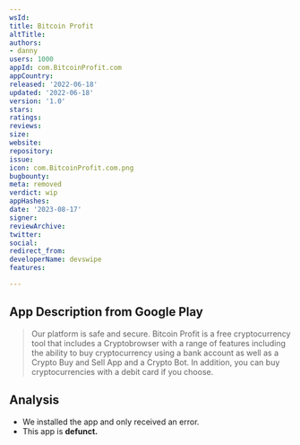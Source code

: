 ```yaml
---
wsId: 
title: Bitcoin Profit
altTitle: 
authors:
- danny
users: 1000
appId: com.BitcoinProfit.com
appCountry: 
released: '2022-06-18'
updated: '2022-06-18'
version: '1.0'
stars: 
ratings: 
reviews: 
size: 
website: 
repository: 
issue: 
icon: com.BitcoinProfit.com.png
bugbounty: 
meta: removed
verdict: wip
appHashes: 
date: '2023-08-17'
signer: 
reviewArchive: 
twitter: 
social: 
redirect_from: 
developerName: devswipe
features: 

---
```


## App Description from Google Play

> Our platform is safe and secure. Bitcoin Profit is a free cryptocurrency tool that includes a Cryptobrowser with a range of features including the ability to buy cryptocurrency using a bank account as well as a Crypto Buy and Sell App and a Crypto Bot. In addition, you can buy cryptocurrencies with a debit card if you choose.

## Analysis 

- We installed the app and only received an error.
- This app is **defunct.**